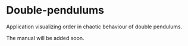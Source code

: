 # Double-pendulums
Application visualizing order in chaotic behaviour of double pendulums.

The manual will be added soon.